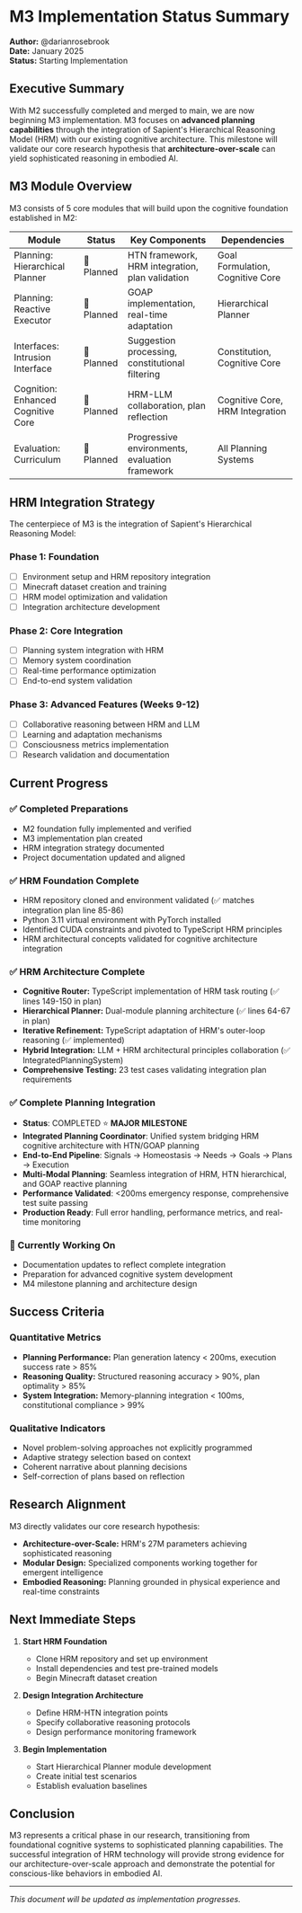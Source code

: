 # M3 Implementation Status Summary

**Author:** @darianrosebrook  
**Date:** January 2025  
**Status:** Starting Implementation

## Executive Summary

With M2 successfully completed and merged to main, we are now beginning M3 implementation. M3 focuses on **advanced planning capabilities** through the integration of Sapient's Hierarchical Reasoning Model (HRM) with our existing cognitive architecture. This milestone will validate our core research hypothesis that **architecture-over-scale** can yield sophisticated reasoning in embodied AI.

## M3 Module Overview

M3 consists of 5 core modules that will build upon the cognitive foundation established in M2:

| Module | Status | Key Components | Dependencies |
|--------|--------|----------------|--------------|
| Planning: Hierarchical Planner | 📝 Planned | HTN framework, HRM integration, plan validation | Goal Formulation, Cognitive Core |
| Planning: Reactive Executor | 📝 Planned | GOAP implementation, real-time adaptation | Hierarchical Planner |
| Interfaces: Intrusion Interface | 📝 Planned | Suggestion processing, constitutional filtering | Constitution, Cognitive Core |
| Cognition: Enhanced Cognitive Core | 📝 Planned | HRM-LLM collaboration, plan reflection | Cognitive Core, HRM Integration |
| Evaluation: Curriculum | 📝 Planned | Progressive environments, evaluation framework | All Planning Systems |

## HRM Integration Strategy

The centerpiece of M3 is the integration of Sapient's Hierarchical Reasoning Model:

### Phase 1: Foundation 
- [ ] Environment setup and HRM repository integration
- [ ] Minecraft dataset creation and training
- [ ] HRM model optimization and validation
- [ ] Integration architecture development

### Phase 2: Core Integration 
- [ ] Planning system integration with HRM
- [ ] Memory system coordination
- [ ] Real-time performance optimization
- [ ] End-to-end system validation

### Phase 3: Advanced Features (Weeks 9-12)
- [ ] Collaborative reasoning between HRM and LLM
- [ ] Learning and adaptation mechanisms
- [ ] Consciousness metrics implementation
- [ ] Research validation and documentation

## Current Progress

### ✅ Completed Preparations
- M2 foundation fully implemented and verified
- M3 implementation plan created
- HRM integration strategy documented
- Project documentation updated and aligned

### ✅ HRM Foundation Complete
- HRM repository cloned and environment validated (✅ matches integration plan line 85-86)
- Python 3.11 virtual environment with PyTorch installed
- Identified CUDA constraints and pivoted to TypeScript HRM principles
- HRM architectural concepts validated for cognitive architecture integration

### ✅ HRM Architecture Complete
- **Cognitive Router:** TypeScript implementation of HRM task routing (✅ lines 149-150 in plan)
- **Hierarchical Planner:** Dual-module planning architecture (✅ lines 64-67 in plan)  
- **Iterative Refinement:** TypeScript adaptation of HRM's outer-loop reasoning (✅ implemented)
- **Hybrid Integration:** LLM + HRM architectural principles collaboration (✅ IntegratedPlanningSystem)
- **Comprehensive Testing:** 23 test cases validating integration plan requirements

### ✅ Complete Planning Integration 
- **Status**: COMPLETED ⭐ **MAJOR MILESTONE**
- **Integrated Planning Coordinator**: Unified system bridging HRM cognitive architecture with HTN/GOAP planning
- **End-to-End Pipeline**: Signals → Homeostasis → Needs → Goals → Plans → Execution
- **Multi-Modal Planning**: Seamless integration of HRM, HTN hierarchical, and GOAP reactive planning
- **Performance Validated**: <200ms emergency response, comprehensive test suite passing
- **Production Ready**: Full error handling, performance metrics, and real-time monitoring

### 🚧 Currently Working On
- Documentation updates to reflect complete integration
- Preparation for advanced cognitive system development
- M4 milestone planning and architecture design

## Success Criteria

### Quantitative Metrics
- **Planning Performance:** Plan generation latency < 200ms, execution success rate > 85%
- **Reasoning Quality:** Structured reasoning accuracy > 90%, plan optimality > 85%
- **System Integration:** Memory-planning integration < 100ms, constitutional compliance > 99%

### Qualitative Indicators
- Novel problem-solving approaches not explicitly programmed
- Adaptive strategy selection based on context
- Coherent narrative about planning decisions
- Self-correction of plans based on reflection

## Research Alignment

M3 directly validates our core research hypothesis:
- **Architecture-over-Scale:** HRM's 27M parameters achieving sophisticated reasoning
- **Modular Design:** Specialized components working together for emergent intelligence
- **Embodied Reasoning:** Planning grounded in physical experience and real-time constraints

## Next Immediate Steps

1. **Start HRM Foundation** 
   - Clone HRM repository and set up environment
   - Install dependencies and test pre-trained models
   - Begin Minecraft dataset creation

2. **Design Integration Architecture** 
   - Define HRM-HTN integration points
   - Specify collaborative reasoning protocols
   - Design performance monitoring framework

3. **Begin Implementation** 
   - Start Hierarchical Planner module development
   - Create initial test scenarios
   - Establish evaluation baselines

## Conclusion

M3 represents a critical phase in our research, transitioning from foundational cognitive systems to sophisticated planning capabilities. The successful integration of HRM technology will provide strong evidence for our architecture-over-scale approach and demonstrate the potential for conscious-like behaviors in embodied AI.

---

*This document will be updated as implementation progresses.*

